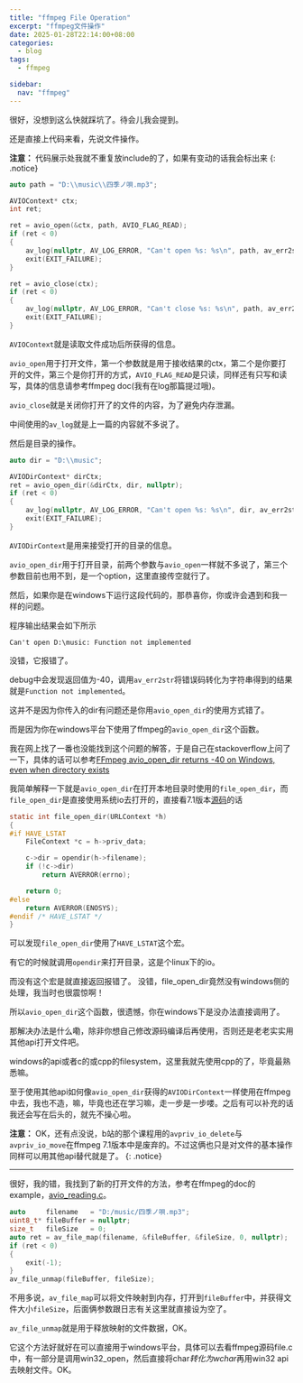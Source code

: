 ```yaml
---
title: "ffmpeg File Operation"
excerpt: "ffmpeg文件操作"
date: 2025-01-28T22:14:00+08:00
categories:
  - blog
tags:
  - ffmpeg

sidebar:
  nav: "ffmpeg"
---
```


很好，没想到这么快就踩坑了。待会儿我会提到。

还是直接上代码来看，先说文件操作。

**注意：** 代码展示处我就不重复放include的了，如果有变动的话我会标出来
{: .notice}
```cpp
auto path = "D:\\music\\四季ノ唄.mp3";

AVIOContext* ctx;
int ret;

ret = avio_open(&ctx, path, AVIO_FLAG_READ);
if (ret < 0)
{
    av_log(nullptr, AV_LOG_ERROR, "Can't open %s: %s\n", path, av_err2str(ret));
    exit(EXIT_FAILURE);
}

ret = avio_close(ctx);
if (ret < 0)
{
    av_log(nullptr, AV_LOG_ERROR, "Can't close %s: %s\n", path, av_err2str(ret));
    exit(EXIT_FAILURE);
}
```
`AVIOContext`就是读取文件成功后所获得的信息。

`avio_open`用于打开文件，第一个参数就是用于接收结果的ctx，第二个是你要打开的文件，第三个是你打开的方式，`AVIO_FLAG_READ`是只读，同样还有只写和读写，具体的信息请参考ffmpeg doc(我有在log那篇提过哦)。

`avio_close`就是关闭你打开了的文件的内容，为了避免内存泄漏。

中间使用的`av_log`就是上一篇的内容就不多说了。

然后是目录的操作。
```cpp
auto dir = "D:\\music";

AVIODirContext* dirCtx;
ret = avio_open_dir(&dirCtx, dir, nullptr);
if (ret < 0)
{
    av_log(nullptr, AV_LOG_ERROR, "Can't open %s: %s\n", dir, av_err2str(ret));
    exit(EXIT_FAILURE);
}
```
`AVIODirContext`是用来接受打开的目录的信息。

`avio_open_dir`用于打开目录，前两个参数与`avio_open`一样就不多说了，第三个参数目前也用不到，是一个option，这里直接传空就行了。

然后，如果你是在windows下运行这段代码的，那恭喜你，你或许会遇到和我一样的问题。

程序输出结果会如下所示
```
Can't open D:\music: Function not implemented
```
没错，它报错了。

debug中会发现返回值为-40，调用`av_err2str`将错误码转化为字符串得到的结果就是`Function not implemented`。

这并不是因为你传入的dir有问题还是你用`avio_open_dir`的使用方式错了。

而是因为你在windows平台下使用了ffmpeg的`avio_open_dir`这个函数。

我在网上找了一番也没能找到这个问题的解答，于是自己在stackoverflow上问了一下，具体的话可以参考[FFmpeg avio_open_dir returns -40 on Windows, even when directory exists][question]

我简单解释一下就是`avio_open_dir`在打开本地目录时使用的`file_open_dir`，而`file_open_dir`是直接使用系统io去打开的，直接看7.1版本[源码][source]的话
```c
static int file_open_dir(URLContext *h)
{
#if HAVE_LSTAT
    FileContext *c = h->priv_data;

    c->dir = opendir(h->filename);
    if (!c->dir)
        return AVERROR(errno);

    return 0;
#else
    return AVERROR(ENOSYS);
#endif /* HAVE_LSTAT */
}
```
可以发现`file_open_dir`使用了`HAVE_LSTAT`这个宏。

有它的时候就调用`opendir`来打开目录，这是个linux下的io。

而没有这个宏是就直接返回报错了。
没错，file_open_dir竟然没有windows侧的处理，我当时也很震惊啊！

所以`avio_open_dir`这个函数，很遗憾，你在windows下是没办法直接调用了。

那解决办法是什么嘞，除非你想自己修改源码编译后再使用，否则还是老老实实用其他api打开文件吧。

windows的api或者c的或cpp的filesystem，这里我就先使用cpp的了，毕竟最熟悉嘛。

至于使用其他api如何像`avio_open_dir`获得的`AVIODirContext`一样使用在ffmpeg中去，我也不造，嘛，毕竟也还在学习嘛，走一步是一步喽。之后有可以补充的话我还会写在后头的，就先不操心啦。

**注意：** OK，还有点没说，b站的那个课程用的`avpriv_io_delete`与`avpriv_io_move`在ffmpeg 7.1版本中是废弃的。不过这俩也只是对文件的基本操作同样可以用其他api替代就是了。
{: .notice}

---

很好，我的错，我找到了新的打开文件的方法，参考在ffmpeg的doc的example，[avio_reading.c][avio_reading.c]。
```cpp
auto     filename   = "D:/music/四季ノ唄.mp3";
uint8_t* fileBuffer = nullptr;
size_t   fileSize   = 0;
auto ret = av_file_map(filename, &fileBuffer, &fileSize, 0, nullptr);
if (ret < 0)
{
    exit(-1);
}
av_file_unmap(fileBuffer, fileSize);
```
不用多说，`av_file_map`可以将文件映射到内存，打开到`fileBuffer`中，并获得文件大小`fileSize`，后面俩参数跟日志有关这里就直接设为空了。

`av_file_unmap`就是用于释放映射的文件数据，OK。

它这个方法好就好在可以直接用于windows平台，具体可以去看ffmpeg源码file.c中，有一部分是调用win32_open，然后直接将char*转化为wchar*再用win32 api去映射文件。OK。

<!-- link -->
[question]: https://stackoverflow.com/questions/79393752/ffmpeg-avio-open-dir-returns-40-on-windows-even-when-directory-exists
[source]: https://github.com/FFmpeg/FFmpeg/blob/85a327d9d06a26c7743f4b14902b848dab42c44f/libavformat/file.c#L324-L337
[avio_reading.c]: https://ffmpeg.org/doxygen/4.2/avio_reading_8c-example.html
